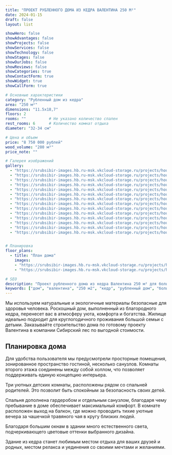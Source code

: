 ```yaml
---
title: "ПРОЕКТ РУБЛЕННОГО ДОМА ИЗ КЕДРА ВАЛЕНТИНА 250 М²"
date: 2024-01-15
draft: false
layout: list

showHero: false
showAdvantages: false
showProjects: false
showServices: false
showTechnology: false
showStages: false
showOurJobs: false
showReviews: false
showCategories: true
showContactForm: true
showWidget: true
showCallForm: true

# Основные характеристики
category: "Рубленный дом из кедра"
area: "250 м²"
dimensions: "11.5х18,7"
floors: 2
rooms: ""          # Не указано количество спален
rest_rooms: 6      # Количество комнат отдыха
diameter: "32-34 см"

# Цена и объем
price: "8 750 000 рублей"
wood_volume: "280 м³"
price_note: ""

# Галерея изображений
gallery:
  - "https://srubsibir-images.hb.ru-msk.vkcloud-storage.ru/projects/houses/dom-valentina-250/dom-2.webp"
  - "https://srubsibir-images.hb.ru-msk.vkcloud-storage.ru/projects/houses/dom-valentina-250/dom-2-1.webp"
  - "https://srubsibir-images.hb.ru-msk.vkcloud-storage.ru/projects/houses/dom-valentina-250/dom-2-2.webp"
  - "https://srubsibir-images.hb.ru-msk.vkcloud-storage.ru/projects/houses/dom-valentina-250/dom-2-3.webp"
  - "https://srubsibir-images.hb.ru-msk.vkcloud-storage.ru/projects/houses/dom-valentina-250/dom-2-4.webp"
  - "https://srubsibir-images.hb.ru-msk.vkcloud-storage.ru/projects/houses/dom-valentina-250/dom-2-5.webp"
  - "https://srubsibir-images.hb.ru-msk.vkcloud-storage.ru/projects/houses/dom-valentina-250/dom-2-6.webp"
  - "https://srubsibir-images.hb.ru-msk.vkcloud-storage.ru/projects/houses/dom-valentina-250/dom-2-7.webp"
  - "https://srubsibir-images.hb.ru-msk.vkcloud-storage.ru/projects/houses/dom-valentina-250/dom-2-8.webp"
  - "https://srubsibir-images.hb.ru-msk.vkcloud-storage.ru/projects/houses/dom-valentina-250/dom-2-9.webp"
  - "https://srubsibir-images.hb.ru-msk.vkcloud-storage.ru/projects/houses/dom-valentina-250/dom-2-10.webp"
  - "https://srubsibir-images.hb.ru-msk.vkcloud-storage.ru/projects/houses/dom-valentina-250/dom-2-11.webp"
  - "https://srubsibir-images.hb.ru-msk.vkcloud-storage.ru/projects/houses/dom-valentina-250/dom-2-12.webp"
  - "https://srubsibir-images.hb.ru-msk.vkcloud-storage.ru/projects/houses/dom-valentina-250/dom-2-13.webp"


# Планировка
floor_plans:
  - title: "План дома"
    images:
    - "https://srubsibir-images.hb.ru-msk.vkcloud-storage.ru/projects/houses/dom-valentina-250/dom-2-12.webp"
    - "https://srubsibir-images.hb.ru-msk.vkcloud-storage.ru/projects/houses/dom-valentina-250/dom-2-13.webp"

# SEO
description: "Проект рубленного дома из кедра Валентина 250 м² для большой семьи. Двухэтажный дом с 6 комнатами отдыха из кедрового бревна диаметром 32-34 см."
keywords: ["дом", "валентина", "250 м2", "кедр", "рубленный дом", "большая семья", "двухэтажный"]
---
```


Мы используем натуральные и экологичные материалы безопасные для здоровья человека. Роскошный дом, выполненный из благородного кедра, перенесет вас в атмосферу уюта, комфорта и богатства. Жилище идеально подходит для круглогодичного проживания большой семьи с детьми. Заказывайте строительство дома по готовому проекту Валентина в компании Сибирский лес по выгодной стоимости.

## Планировка дома

Для удобства пользователя мы предусмотрели просторные помещения, зонированное пространство гостиной, несколько санузлов. Комнаты второго этажа соединены между собой холлом, что позволяет поддерживать единую концепцию интерьера.

Три уютных детских комнаты, расположены рядом со спальней родителей. Это позволит быть спокойным за безопасность своих детей.

Спальня дополнена гардеробом и отдельным санузлом, благодаря чему пребывание в доме обеспечивает максимальный комфорт. В комнате расположен выход на балкон, где можно проводить тихие уютные вечера за чашечкой травяного чая в кругу близких людей.

Благодаря большим окнам в здании много естественного света, подчеркивающего цветовые оттенки выбранного дизайна.

Здание из кедра станет любимым местом отдыха для ваших друзей и родных, местом релакса и уединения со своими мечтами и желаниями.